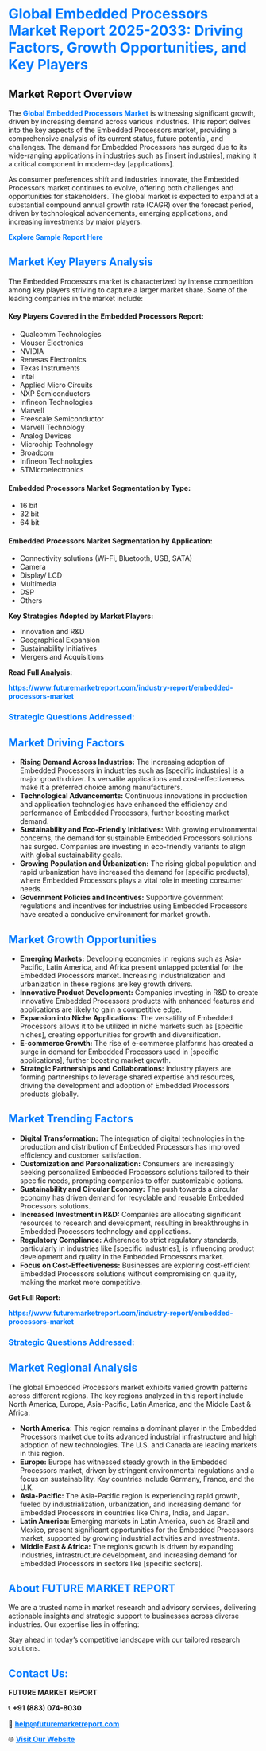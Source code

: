 <h1 style="color: #007BFF;">Global Embedded Processors Market Report 2025-2033: Driving Factors, Growth Opportunities, and Key Players</h1>

<section id="overview">
<h2>Market Report Overview</h2>
<p>The <a href="https://www.futuremarketreport.com/industry-report/embedded-processors-market" style="color: #007BFF; text-decoration: none;"><strong>Global Embedded Processors Market</strong></a> is witnessing significant growth, driven by increasing demand across various industries. This report delves into the key aspects of the Embedded Processors market, providing a comprehensive analysis of its current status, future potential, and challenges. The demand for Embedded Processors has surged due to its wide-ranging applications in industries such as [insert industries], making it a critical component in modern-day [applications].</p>
<p>As consumer preferences shift and industries innovate, the Embedded Processors market continues to evolve, offering both challenges and opportunities for stakeholders. The global market is expected to expand at a substantial compound annual growth rate (CAGR) over the forecast period, driven by technological advancements, emerging applications, and increasing investments by major players.</p>
</section>

<section id="overview">
<p><a href="https://www.futuremarketreport.com/request-sample/reportId=61604" style="color: #007BFF; text-decoration: none;"><strong>Explore Sample Report Here</strong></a></p>
</section>

<section id="key-players">
<h2 style="color: #007BFF;">Market Key Players Analysis</h2>
<p>The Embedded Processors market is characterized by intense competition among key players striving to capture a larger market share. Some of the leading companies in the market include:</p>
<h4>Key Players Covered in the Embedded Processors Report:</h4>
<ul><li>Qualcomm Technologies</li><li>Mouser Electronics</li><li>NVIDIA</li><li>Renesas Electronics</li><li>Texas Instruments</li><li>Intel</li><li>Applied Micro Circuits</li><li>NXP Semiconductors</li><li>Infineon Technologies</li><li>Marvell</li><li>Freescale Semiconductor</li><li>Marvell Technology</li><li>Analog Devices</li><li>Microchip Technology</li><li>Broadcom</li><li>Infineon Technologies</li><li>STMicroelectronics</li></ul>
<h4>Embedded Processors Market Segmentation by Type:</h4>
<ul><li>16 bit</li><li>32 bit</li><li>64 bit</li></ul>

<h4>Embedded Processors Market Segmentation by Application:</h4>
<ul><li>Connectivity solutions (Wi-Fi, Bluetooth, USB, SATA)</li><li>Camera</li><li>Display/ LCD</li><li>Multimedia</li><li>DSP</li><li>Others</li></ul>
<p><strong>Key Strategies Adopted by Market Players:</strong></p>
<ul>
<li>Innovation and R&D</li>
<li>Geographical Expansion</li>
<li>Sustainability Initiatives</li>
<li>Mergers and Acquisitions</li>
</ul>
</section>

<section>
<p><strong>Read Full Analysis: </strong></p><a href="https://www.futuremarketreport.com/industry-report/embedded-processors-market" style="color: #007BFF; text-decoration: none;"><strong>https://www.futuremarketreport.com/industry-report/embedded-processors-market</strong></a>
<h3 style="color: #007BFF;">Strategic Questions Addressed:</h3>
</section>

<section id="driving-factors">
<h2 style="color: #007BFF;">Market Driving Factors</h2>
<ul>
<li><strong>Rising Demand Across Industries:</strong> The increasing adoption of Embedded Processors in industries such as [specific industries] is a major growth driver. Its versatile applications and cost-effectiveness make it a preferred choice among manufacturers.</li>
<li><strong>Technological Advancements:</strong> Continuous innovations in production and application technologies have enhanced the efficiency and performance of Embedded Processors, further boosting market demand.</li>
<li><strong>Sustainability and Eco-Friendly Initiatives:</strong> With growing environmental concerns, the demand for sustainable Embedded Processors solutions has surged. Companies are investing in eco-friendly variants to align with global sustainability goals.</li>
<li><strong>Growing Population and Urbanization:</strong> The rising global population and rapid urbanization have increased the demand for [specific products], where Embedded Processors plays a vital role in meeting consumer needs.</li>
<li><strong>Government Policies and Incentives:</strong> Supportive government regulations and incentives for industries using Embedded Processors have created a conducive environment for market growth.</li>
</ul>
</section>

<section id="growth-opportunities">
<h2 style="color: #007BFF;">Market Growth Opportunities</h2>
<ul>
<li><strong>Emerging Markets:</strong> Developing economies in regions such as Asia-Pacific, Latin America, and Africa present untapped potential for the Embedded Processors market. Increasing industrialization and urbanization in these regions are key growth drivers.</li>
<li><strong>Innovative Product Development:</strong> Companies investing in R&D to create innovative Embedded Processors products with enhanced features and applications are likely to gain a competitive edge.</li>
<li><strong>Expansion into Niche Applications:</strong> The versatility of Embedded Processors allows it to be utilized in niche markets such as [specific niches], creating opportunities for growth and diversification.</li>
<li><strong>E-commerce Growth:</strong> The rise of e-commerce platforms has created a surge in demand for Embedded Processors used in [specific applications], further boosting market growth.</li>
<li><strong>Strategic Partnerships and Collaborations:</strong> Industry players are forming partnerships to leverage shared expertise and resources, driving the development and adoption of Embedded Processors products globally.</li>
</ul>
</section>

<section id="trending-factors">
<h2 style="color: #007BFF;">Market Trending Factors</h2>
<ul>
<li><strong>Digital Transformation:</strong> The integration of digital technologies in the production and distribution of Embedded Processors has improved efficiency and customer satisfaction.</li>
<li><strong>Customization and Personalization:</strong> Consumers are increasingly seeking personalized Embedded Processors solutions tailored to their specific needs, prompting companies to offer customizable options.</li>
<li><strong>Sustainability and Circular Economy:</strong> The push towards a circular economy has driven demand for recyclable and reusable Embedded Processors solutions.</li>
<li><strong>Increased Investment in R&D:</strong> Companies are allocating significant resources to research and development, resulting in breakthroughs in Embedded Processors technology and applications.</li>
<li><strong>Regulatory Compliance:</strong> Adherence to strict regulatory standards, particularly in industries like [specific industries], is influencing product development and quality in the Embedded Processors market.</li>
<li><strong>Focus on Cost-Effectiveness:</strong> Businesses are exploring cost-efficient Embedded Processors solutions without compromising on quality, making the market more competitive.</li>
</ul>
</section>

<section>
<p><strong>Get Full Report: </strong></p><a href="https://www.futuremarketreport.com/industry-report/embedded-processors-market" style="color: #007BFF; text-decoration: none;"><strong>https://www.futuremarketreport.com/industry-report/embedded-processors-market</strong></a>
<h3 style="color: #007BFF;">Strategic Questions Addressed:</h3>
</section>


<section id="regional-analysis">
<h2 style="color: #007BFF;">Market Regional Analysis</h2>
<p>The global Embedded Processors market exhibits varied growth patterns across different regions. The key regions analyzed in this report include North America, Europe, Asia-Pacific, Latin America, and the Middle East & Africa:</p>
<ul>
<li><strong>North America:</strong> This region remains a dominant player in the Embedded Processors market due to its advanced industrial infrastructure and high adoption of new technologies. The U.S. and Canada are leading markets in this region.</li>
<li><strong>Europe:</strong> Europe has witnessed steady growth in the Embedded Processors market, driven by stringent environmental regulations and a focus on sustainability. Key countries include Germany, France, and the U.K.</li>
<li><strong>Asia-Pacific:</strong> The Asia-Pacific region is experiencing rapid growth, fueled by industrialization, urbanization, and increasing demand for Embedded Processors in countries like China, India, and Japan.</li>
<li><strong>Latin America:</strong> Emerging markets in Latin America, such as Brazil and Mexico, present significant opportunities for the Embedded Processors market, supported by growing industrial activities and investments.</li>
<li><strong>Middle East & Africa:</strong> The region’s growth is driven by expanding industries, infrastructure development, and increasing demand for Embedded Processors in sectors like [specific sectors].</li>
</ul>
</section>

<footer>
<h2 style="color: #007BFF;">About FUTURE MARKET REPORT</h2>
<p>We are a trusted name in market research and advisory services, delivering actionable insights and strategic support to businesses across diverse industries. Our expertise lies in offering:</p>

<p>Stay ahead in today’s competitive landscape with our tailored research solutions.</p>

<h2 style="color: #007BFF;">Contact Us:</h2>
<p><strong>FUTURE MARKET REPORT</strong></p>
<p>📞 <strong>+91 (883) 074-8030</strong></p>
<p>📧 <strong><a href="mailto:help@futuremarketreport.com" style="color: #007BFF;">help@futuremarketreport.com</a></strong></p>
<p>🌐 <strong><a href="https://www.futuremarketreport.com/" style="color: #007BFF;">Visit Our Website</a></strong></p>
</footer>